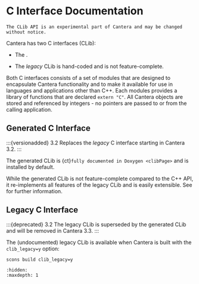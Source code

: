 # C Interface Documentation

```{caution}
The CLib API is an experimental part of Cantera and may be changed without notice.
```

Cantera has two C interfaces (CLib):

- The [](../develop/clib-extensions).

- The _legacy_ CLib is hand-coded and is not feature-complete.

Both C interfaces consists of a set of modules that are designed to encapsulate
Cantera functionality and to make it available for use in languages and applications
other than C++. Each modules provides a library of functions that are declared
`extern "C"`. All Cantera objects are stored and referenced by integers - no
pointers are passed to or from the calling application.

## Generated C Interface

:::{versionadded} 3.2
Replaces the _legacy_ C interface starting in Cantera 3.2.
:::

The generated CLib is {ct}`fully documented in Doxygen <clibPage>` and is installed by
default.

While the generated CLib is not feature-complete compared to the C++ API, it
re-implements all features of the legacy CLib and is easily extensible. See
[](../develop/clib-extensions) for further information.

## Legacy C Interface

:::{deprecated} 3.2
The legacy CLib is superseded by the generated CLib and will be removed in Cantera 3.3.
:::

The (undocumented) legacy CLib is available when Cantera is built with the
`clib_legacy=y` option:

```bash
scons build clib_legacy=y
```

```{toctree}
:hidden:
:maxdepth: 1
```
